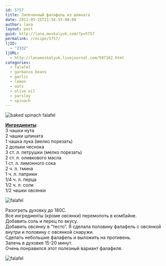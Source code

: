 ```yaml
---
id: 5757
title: Запеченный фалафель из шпината
date: 2012-05-25T21:54:55-08:00
author: lana
layout: post
guid: http://lana.moskalyuk.com/?p=5757
permalink: /recipe/5757/
ljID:
  - "2332"
ljURL:
  - http://lanamoskalyuk.livejournal.com/597162.html
categories:
  - falafel
  - garbanzo beans
  - garlic
  - lemon
  - oats
  - olive oil
  - parsley
  - spinach
---
```

![baked spinach falafel](http://farm8.staticflickr.com/7103/7271499380_77e685aa61_z.jpg)

**[Ингредиенты](http://veganyackattack.com/2012/03/28/greenslove-baked-spinach-falafel-with-homemade-tzatziki-sauce/)**:  
3 чашки нута  
2 чашки шпината  
1 чашка лука (мелко порезать)  
2 дольки чеснока  
3 ст. л. петрушки (мелко порезать)  
2 ст. л. оливкового масла  
1 ст. л. лимонного сока  
2 ч. л. тмина  
1 ч. л. паприки  
1/4 ч. л. перца  
1/2 ч. л. соли  
1/2 чашки овсянки

![falafel](http://farm8.staticflickr.com/7071/7271499876_038faba111_z.jpg) 

Разогреть духовку до 180С.  
Все ингредиенты (кроме овсянки) перемолоть в комбайне.  
Добавить соль и перец по вкусу.  
Добавить овсянку в &#8220;тесто&#8221;. Я сделала половину фалафель с овсянкой внутри и половину с овсянкой снаружи.  
Сделать небольшие фалафель и выложить на противень.  
Запечь в духовке 15-20 минут.  
Очень понравился этот полезный вариант фалафеля.

![falafel](http://farm8.staticflickr.com/7231/7271500486_a861c869aa_z.jpg)